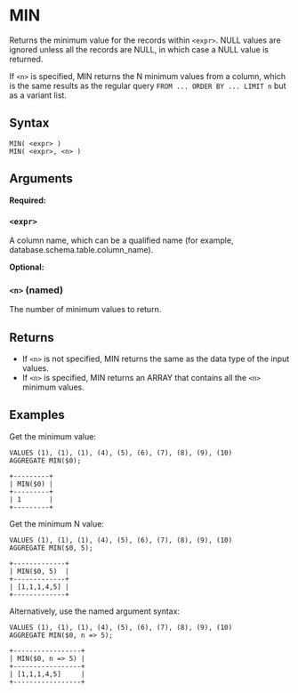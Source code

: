 # MIN

Returns the minimum value for the records within `<expr>`. NULL values are ignored unless all the records are NULL, in which case a NULL value is returned.

If `<n>` is specified, MIN returns the N minimum values from a column, which is the same results as the regular query `FROM ... ORDER BY ... LIMIT n` but as a variant list.

## Syntax

```scopeql
MIN( <expr> )
MIN( <expr>, <n> )
```

## Arguments

**Required:**

### `<expr>`

A column name, which can be a qualified name (for example, database.schema.table.column_name).

**Optional:**

### `<n>` (named)

The number of minimum values to return.

## Returns

* If `<n>` is not specified, MIN returns the same as the data type of the input values.
* If `<n>` is specified, MIN returns an ARRAY that contains all the `<n>` minimum values.

## Examples

Get the minimum value:

```scopeql
VALUES (1), (1), (1), (4), (5), (6), (7), (8), (9), (10)
AGGREGATE MIN($0);
```

```
+---------+
| MIN($0) |
+---------+
| 1       |
+---------+
```

Get the minimum N value:

```scopeql
VALUES (1), (1), (1), (4), (5), (6), (7), (8), (9), (10)
AGGREGATE MIN($0, 5);
```

```
+-------------+
| MIN($0, 5)  |
+-------------+
| [1,1,1,4,5] |
+-------------+
```

Alternatively, use the named argument syntax:

```scopeql
VALUES (1), (1), (1), (4), (5), (6), (7), (8), (9), (10)
AGGREGATE MIN($0, n => 5);
```

```
+-----------------+
| MIN($0, n => 5) |
+-----------------+
| [1,1,1,4,5]     |
+-----------------+
```
